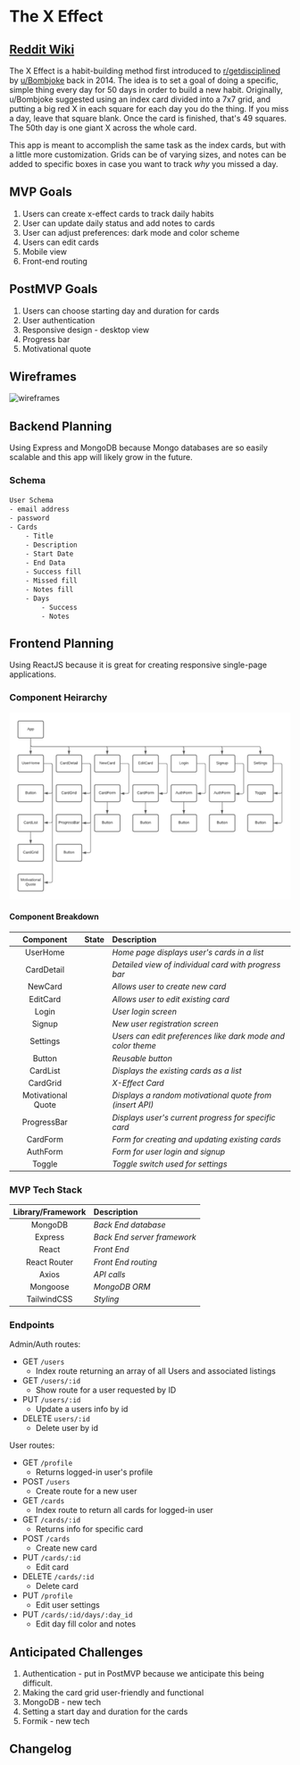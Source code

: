 # The X Effect

## [Reddit Wiki](https://www.reddit.com/r/theXeffect/wiki/index)

The X Effect is a habit-building method first introduced to [r/getdisciplined](https://www.reddit.com/r/getdisciplined/comments/1x99m6/im_a_piece_of_shit_no_more_games_no_more_lies_no/cf9dz72/) by [u/Bombjoke](https://www.reddit.com/user/Bombjoke/) back in 2014. The idea is to set a goal of doing a specific, simple thing every day for 50 days in order to build a new habit. Originally, u/Bombjoke suggested using an index card divided into a 7x7 grid, and putting a big red X in each square for each day you do the thing. If you miss a day, leave that square blank. Once the card is finished, that's 49 squares. The 50th day is one giant X across the whole card.

This app is meant to accomplish the same task as the index cards, but with a little more customization. Grids can be of varying sizes, and notes can be added to specific boxes in case you want to track *why* you missed a day. 

## MVP Goals

1. Users can create x-effect cards to track daily habits
1. User can update daily status and add notes to cards
1. User can adjust preferences: dark mode and color scheme
1. Users can edit cards
1. Mobile view
1. Front-end routing

## PostMVP Goals

1. Users can choose starting day and duration for cards
1. User authentication
1. Responsive design - desktop view
1. Progress bar
1. Motivational quote

## Wireframes

![wireframes](https://i.imgur.com/7SJRM5o.png)

## Backend Planning

Using Express and MongoDB because Mongo databases are so easily scalable and this app will likely grow in the future. 

### Schema

``` 
User Schema
- email address
- password
- Cards
    - Title
    - Description
    - Start Date
    - End Data
    - Success fill
    - Missed fill
    - Notes fill
    - Days
        - Success
        - Notes 
```

## Frontend Planning

Using ReactJS because it is great for creating responsive single-page applications.

### Component Heirarchy

![component-heirarchy](./assets/X-EffectComponentDiagram.png)

#### Component Breakdown

|  Component   | State | Description                                                      |
| :----------: | :---: | :--------------------------------------------------------------- |
| UserHome |  | _Home page displays user's cards in a list_ |
| CardDetail |  | _Detailed view of individual card with progress bar_ |
| NewCard |  | _Allows user to create new card_ |
| EditCard |  | _Allows user to edit existing card_ |
| Login |  | _User login screen_ |
| Signup |  | _New user registration screen_ |
| Settings |  | _Users can edit preferences like dark mode and color theme_ |
| Button |  | _Reusable button_ |
| CardList |  | _Displays the existing cards as a list_ |
| CardGrid |  | _X-Effect Card_ |
| Motivational Quote |  | _Displays a random motivational quote from (insert API)_ |
| ProgressBar |  | _Displays user's current progress for specific card_ |
| CardForm |  | _Form for creating and updating existing cards_ |
| AuthForm |  | _Form for user login and signup_ |
| Toggle |  | _Toggle switch used for settings_ |

### MVP Tech Stack

| Library/Framework | Description |
| :--------------: | :----------------------------------------- |
| MongoDB | _Back End database_ |
| Express | _Back End server framework_ |
| React | _Front End_ |
| React Router | _Front End routing_ |
| Axios | _API calls_ |
| Mongoose | _MongoDB ORM_ |
| TailwindCSS | _Styling_ |

### Endpoints

Admin/Auth routes:
- GET `/users`
	- Index route returning an array of all Users and associated listings
- GET `/users/:id`
	- Show route for a user requested by ID
- PUT `/users/:id`
  - Update a users info by id
- DELETE `users/:id`
  - Delete user by id

User routes:
- GET `/profile`
	- Returns logged-in user's profile
- POST `/users`
	- Create route for a new user
- GET `/cards`
  - Index route to return all cards for logged-in user
- GET `/cards/:id`
  - Returns info for specific card
- POST `/cards`
  - Create new card
- PUT `/cards/:id`
  - Edit card
- DELETE `/cards/:id`
  - Delete card
- PUT `/profile`
  - Edit user settings
- PUT `/cards/:id/days/:day_id`
  - Edit day fill color and notes

## Anticipated Challenges

1. Authentication - put in PostMVP because we anticipate this being difficult.
1. Making the card grid user-friendly and functional
1. MongoDB - new tech
1. Setting a start day and duration for the cards
1. Formik - new tech

## Changelog

<!-- for future changes -->
